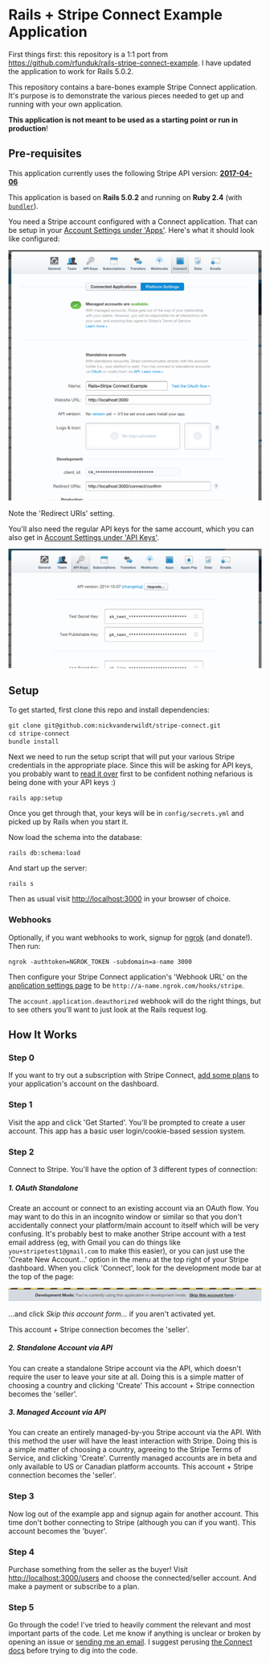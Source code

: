 # Rails + Stripe Connect Example Application

First things first: this repository is a 1:1 port from https://github.com/rfunduk/rails-stripe-connect-example. I have updated the application to work for Rails 5.0.2.

This repository contains a bare-bones example Stripe Connect application.
It's purpose is to demonstrate the various pieces needed to get up and
running with your own application.

**This application is not meant to be used as a starting point or run in production**!

## Pre-requisites

This application currently uses the following Stripe API version: [**2017-04-06**](https://stripe.com/docs/upgrades#2017-04-06)

This application is based on **Rails 5.0.2** and running on **Ruby 2.4** (with
[`bundler`](http://bundler.io/)).

You need a Stripe account configured with a Connect application.
That can be setup in your [Account Settings under 'Apps'](https://dashboard.stripe.com/account/applications/settings).
Here's what it should look like configured:

![App Configuration](./docs/app-setup.png)

Note the 'Redirect URIs' setting.

You'll also need the regular API keys for the same account, which
you can also get in [Account Settings under 'API Keys'](https://dashboard.stripe.com/account/apikeys).

![API Keys](./docs/api-keys.png)


## Setup

To get started, first clone this repo and install dependencies:

    git clone git@github.com:nickvanderwildt/stripe-connect.git
    cd stripe-connect
    bundle install

Next we need to run the setup script that will put your various Stripe
credentials in the appropriate place. Since this will be asking for API
keys, you probably want to [read it over](./lib/tasks/setup.rake) first
to be confident nothing nefarious is being done with your API keys :)

    rails app:setup

Once you get through that, your keys will be in `config/secrets.yml` and
picked up by Rails when you start it.

Now load the schema into the database:

    rails db:schema:load

And start up the server:

    rails s

Then as usual visit [http://localhost:3000](http://localhost:3000) in your
browser of choice.

### Webhooks

Optionally, if you want webhooks to work, signup for [ngrok](https://ngrok.com)
(and donate!). Then run:

    ngrok -authtoken=NGROK_TOKEN -subdomain=a-name 3000

Then configure your Stripe Connect application's 'Webhook URL' on the
[application settings page](https://dashboard.stripe.com/account/applications/settings)
to be `http://a-name.ngrok.com/hooks/stripe`.

The `account.application.deauthorized` webhook will do the right
things, but to see others you'll want to just look at the Rails request log.

## How It Works

### Step 0

If you want to try out a subscription with Stripe Connect,
[add some plans](https://dashboard.stripe.com/test/plans)
to your application's account on the dashboard.

### Step 1

Visit the app and click 'Get Started'. You'll be prompted to
create a user account. This app has a basic user login/cookie-based
session system.

### Step 2

Connect to Stripe. You'll have the option of 3 different types
of connection:

##### 1. OAuth Standalone

Create an account or connect to an existing account via an OAuth flow.
You may want to do this in an incognito window or similar so that you don't
accidentally connect your platform/main account to itself which will be
very confusing.
It's probably best to make another Stripe account with a test email
address (eg, with Gmail you can do things like `you+stripetest1@gmail.com`
to make this easier), or you can just use the 'Create New Account...'
option in the menu at the top right of your Stripe dashboard.
When you click 'Connect', look for the development mode bar
at the top of the page:

![Development Mode Prompt](./docs/development-mode-bar.png)

...and click _Skip this account form..._ if you aren't activated yet.

This account + Stripe connection becomes the 'seller'.

##### 2. Standalone Account via API

You can create a standalone Stripe account via the API, which doesn't require
the user to leave your site at all.
Doing this is a simple matter of choosing a country and clicking 'Create'
This account + Stripe connection becomes the 'seller'.

##### 3. Managed Account via API

You can create an entirely managed-by-you Stripe account via the API.
With this method the user will have the least interaction with Stripe.
Doing this is a simple matter of choosing a country, agreeing to the Stripe
Terms of Service, and clicking 'Create'.
Currently managed accounts are in beta and only available to US or Canadian
platform accounts.
This account + Stripe connection becomes the 'seller'.


### Step 3

Now log out of the example app and signup again for another account.
This time don't bother connecting to Stripe (although you can if you want).
This account becomes the 'buyer'.

### Step 4

Purchase something from the seller as the buyer! Visit
[http://localhost:3000/users](http://localhost:3000/users) and
choose the connected/seller account. And make a payment or
subscribe to a plan.

### Step 5

Go through the code! I've tried to heavily comment the relevant and most
important parts of the code. Let me know if anything is unclear or
broken by opening an issue or [sending me an email](http://ryanfunduk.com).
I suggest perusing [the Connect docs](https://stripe.com/docs/connect) before
trying to dig into the code.
